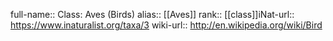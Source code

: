 

full-name:: Class: Aves (Birds)
alias:: [[Aves]]
rank:: [[class]]iNat-url:: https://www.inaturalist.org/taxa/3
wiki-url:: http://en.wikipedia.org/wiki/Bird